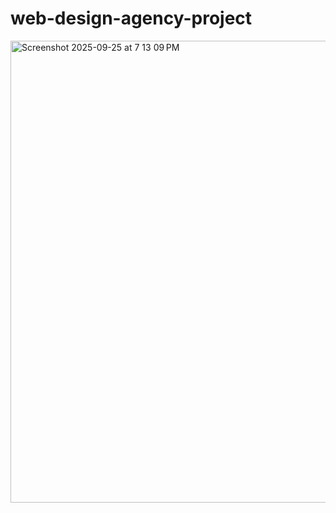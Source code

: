 # web-design-agency-project


<img width="1322" height="739" alt="Screenshot 2025-09-25 at 7 13 09 PM" src="https://github.com/user-attachments/assets/1999a5ff-043a-407a-b0b2-241efcb43059" />
